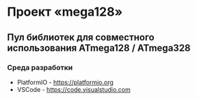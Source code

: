 # Проект «mega128»

## Пул библиотек для совместного использования ATmega128 / ATmega328

### Среда разработки

+ PlatformIO - <https://platformio.org>
+ VSCode - <https://code.visualstudio.com>

